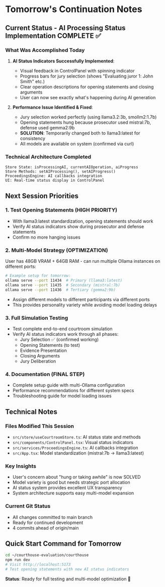 # Tomorrow's Continuation Notes

## Current Status - AI Processing Status Implementation COMPLETE ✅

### What Was Accomplished Today
1. **AI Status Indicators Successfully Implemented**:
   - Visual feedback in ControlPanel with spinning indicator
   - Progress bars for jury selection (shows "Evaluating juror 1: John Smith" etc.)
   - Clear operation descriptions for opening statements and closing arguments
   - User can now see exactly what's happening during AI generation

2. **Performance Issue Identified & Fixed**:
   - Jury selection worked perfectly (using llama3.2:3b, smollm2:1.7b)
   - Opening statements hung because prosecutor used mistral:7b, defense used gemma2:9b
   - **SOLUTION**: Temporarily changed both to llama3:latest for consistency
   - All models are available on system (confirmed via curl)

### Technical Architecture Completed
```
Store State: isProcessingAI, currentAIOperation, aiProgress
Store Methods: setAIProcessing(), setAIProgress()
ProceedingsEngine: AI callbacks integration
UI: Real-time status display in ControlPanel
```

## Next Session Priorities

### 1. **Test Opening Statements** (HIGH PRIORITY)
- With llama3:latest standardization, opening statements should work
- Verify AI status indicators show during prosecutor and defense statements
- Confirm no more hanging issues

### 2. **Multi-Model Strategy** (OPTIMIZATION)
User has 48GB VRAM + 64GB RAM - can run multiple Ollama instances on different ports:
```bash
# Example setup for tomorrow:
ollama serve --port 11434  # Primary (llama3:latest)
ollama serve --port 11435  # Secondary (mistral:7b) 
ollama serve --port 11436  # Tertiary (gemma2:9b)
```
- Assign different models to different participants via different ports
- This provides personality variety while avoiding model loading delays

### 3. **Full Simulation Testing**
- Test complete end-to-end courtroom simulation
- Verify AI status indicators work through all phases:
  - Jury Selection ✅ (confirmed working)
  - Opening Statements (to test)
  - Evidence Presentation
  - Closing Arguments
  - Jury Deliberation

### 4. **Documentation** (FINAL STEP)
- Complete setup guide with multi-Ollama configuration
- Performance recommendations for different system specs
- Troubleshooting guide for model loading issues

## Technical Notes

### Files Modified This Session
- `src/store/useCourtroomStore.ts`: AI status state and methods
- `src/components/ControlPanel.tsx`: Visual status indicators
- `src/services/ProceedingsEngine.ts`: AI callbacks integration
- `src/App.tsx`: Model standardization (mistral:7b → llama3:latest)

### Key Insights
- User's concern about "hung or taking awhile" is now SOLVED
- Model variety is good but needs strategic port allocation  
- AI status system provides excellent UX transparency
- System architecture supports easy multi-model expansion

### Current Git Status
- All changes committed to main branch
- Ready for continued development
- 4 commits ahead of origin/main

## Quick Start Command for Tomorrow
```bash
cd ~/courthouse-evaluation/courthouse
npm run dev
# Visit http://localhost:5173
# Test opening statements with new AI status indicators
```

**Status**: Ready for full testing and multi-model optimization 🚀